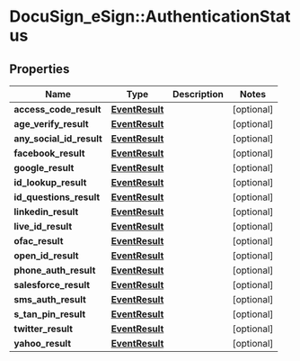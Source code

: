 # DocuSign_eSign::AuthenticationStatus

## Properties
Name | Type | Description | Notes
------------ | ------------- | ------------- | -------------
**access_code_result** | [**EventResult**](EventResult.md) |  | [optional] 
**age_verify_result** | [**EventResult**](EventResult.md) |  | [optional] 
**any_social_id_result** | [**EventResult**](EventResult.md) |  | [optional] 
**facebook_result** | [**EventResult**](EventResult.md) |  | [optional] 
**google_result** | [**EventResult**](EventResult.md) |  | [optional] 
**id_lookup_result** | [**EventResult**](EventResult.md) |  | [optional] 
**id_questions_result** | [**EventResult**](EventResult.md) |  | [optional] 
**linkedin_result** | [**EventResult**](EventResult.md) |  | [optional] 
**live_id_result** | [**EventResult**](EventResult.md) |  | [optional] 
**ofac_result** | [**EventResult**](EventResult.md) |  | [optional] 
**open_id_result** | [**EventResult**](EventResult.md) |  | [optional] 
**phone_auth_result** | [**EventResult**](EventResult.md) |  | [optional] 
**salesforce_result** | [**EventResult**](EventResult.md) |  | [optional] 
**sms_auth_result** | [**EventResult**](EventResult.md) |  | [optional] 
**s_tan_pin_result** | [**EventResult**](EventResult.md) |  | [optional] 
**twitter_result** | [**EventResult**](EventResult.md) |  | [optional] 
**yahoo_result** | [**EventResult**](EventResult.md) |  | [optional] 


